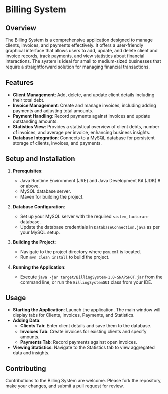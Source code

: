 # Billing System

## Overview
The Billing System is a comprehensive application designed to manage clients, invoices, and payments effectively. It offers a user-friendly graphical interface that allows users to add, update, and delete client and invoice records, track payments, and view statistics about financial interactions. The system is ideal for small to medium-sized businesses that require a straightforward solution for managing financial transactions.

## Features
- **Client Management**: Add, delete, and update client details including their total debt.
- **Invoice Management**: Create and manage invoices, including adding payments and adjusting total amounts.
- **Payment Handling**: Record payments against invoices and update outstanding amounts.
- **Statistics View**: Provides a statistical overview of client debts, number of invoices, and average per invoice, enhancing business insights.
- **Database Integration**: Connects to a MySQL database for persistent storage of clients, invoices, and payments.

## Setup and Installation
1. **Prerequisites**:
   - Java Runtime Environment (JRE) and Java Development Kit (JDK) 8 or above.
   - MySQL database server.
   - Maven for building the project.

2. **Database Configuration**:
   - Set up your MySQL server with the required `sistem_facturare` database.
   - Update the database credentials in `DatabaseConnection.java` as per your MySQL setup.

3. **Building the Project**:
   - Navigate to the project directory where `pom.xml` is located.
   - Run `mvn clean install` to build the project.

4. **Running the Application**:
   - Execute `java -jar target/BillingSystem-1.0-SNAPSHOT.jar` from the command line, or run the `BillingSystemGUI` class from your IDE.

## Usage
- **Starting the Application**: Launch the application. The main window will display tabs for Clients, Invoices, Payments, and Statistics.
- **Adding Data**:
  - **Clients Tab**: Enter client details and save them to the database.
  - **Invoices Tab**: Create invoices for existing clients and specify amounts.
  - **Payments Tab**: Record payments against open invoices.
- **Viewing Statistics**: Navigate to the Statistics tab to view aggregated data and insights.

## Contributing
Contributions to the Billing System are welcome. Please fork the repository, make your changes, and submit a pull request for review.
